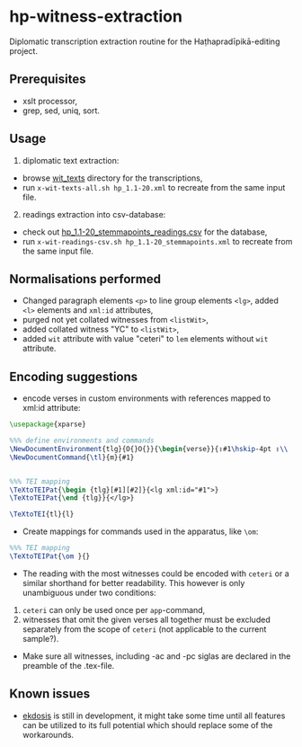 # hp-witness-extraction
Diplomatic transcription extraction routine for the Haṭhapradīpikā-editing project.

## Prerequisites
- xslt processor,
- grep, sed, uniq, sort.

## Usage
1. diplomatic text extraction:
- browse [wit_texts](wit_texts/) directory for the transcriptions,
- run `x-wit-texts-all.sh hp_1.1-20.xml` to recreate from the same input file.
2. readings extraction into csv-database:
- check out [hp_1.1-20_stemmapoints_readings.csv](hp_1.1-20_stemmapoints_readings.csv) for the database,
- run `x-wit-readings-csv.sh hp_1.1-20_stemmapoints.xml` to recreate from the same input file.

## Normalisations performed
- Changed paragraph elements `<p>` to line group elements `<lg>`, added `<l>` elements and `xml:id` attributes,
- purged not yet collated witnesses from `<listWit>`,
- added collated witness "YC" to `<listWit>`,
- added `wit` attribute with value "ceteri" to `lem` elements without `wit` attribute.

## Encoding suggestions
- encode verses in custom environments with references mapped to xml:id attribute:

```latex
\usepackage{xparse}

%%% define environments and commands
\NewDocumentEnvironment{tlg}{O{}O{}}{\begin{verse}}{॥#1\hskip-4pt ॥\\ \end{verse}}
\NewDocumentCommand{\tl}{m}{#1}


%%% TEI mapping
\TeXtoTEIPat{\begin {tlg}[#1][#2]}{<lg xml:id="#1">}
\TeXtoTEIPat{\end {tlg}}{</lg>}

\TeXtoTEI{tl}{l}

```

- Create mappings for commands used in the apparatus, like `\om`:

```latex
%%% TEI mapping
\TeXtoTEIPat{\om }{}
```

- The reading with the most witnesses could be encoded with `ceteri` or a similar shorthand for better readability. This however is only unambiguous under two conditions:
1. `ceteri` can only be used once per `app`-command,
2. witnesses that omit the given verses all together must be excluded separately from the scope of `ceteri` (not applicable to the current sample?).
- Make sure all witnesses, including -ac and -pc siglas are declared in the preamble of the .tex-file.

## Known issues
- [ekdosis](https://ctan.org/pkg/ekdosis) is still in development, it might take some time until all features can be utilized to its full potential which should replace some of the workarounds.
